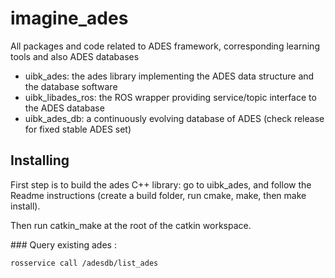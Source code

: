 # imagine_ades
All packages and code related to ADES framework, corresponding learning tools and also ADES databases

- uibk_ades: the ades library implementing the ADES data structure and the database software
- uibk_libades_ros: the ROS wrapper providing service/topic interface to the ADES database
- uibk_ades_db: a continuously evolving database of ADES (check release for fixed stable ADES set)

## Installing
First step is to build the ades C++ library: go to uibk_ades, and follow the Readme instructions (create a build folder, run cmake, make, then make install).

Then run catkin_make at the root of the catkin workspace.

### Query existing ades :
```
rosservice call /adesdb/list_ades
```

